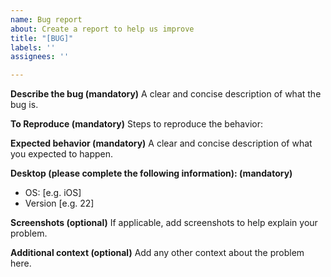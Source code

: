 ```yaml
---
name: Bug report
about: Create a report to help us improve
title: "[BUG]"
labels: ''
assignees: ''

---
```


**Describe the bug (mandatory)**
A clear and concise description of what the bug is.

**To Reproduce (mandatory)**
Steps to reproduce the behavior:

**Expected behavior (mandatory)**
A clear and concise description of what you expected to happen.

**Desktop (please complete the following information): (mandatory)**
 - OS: [e.g. iOS]
 - Version [e.g. 22]

**Screenshots (optional)**
If applicable, add screenshots to help explain your problem.

**Additional context (optional)**
Add any other context about the problem here.
